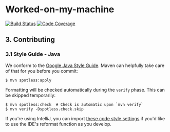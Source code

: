 # Worked-on-my-machine
[![Build Status](https://travis-ci.com/bryanscw/It-worked-on-my-machine-BE.svg?branch=master)](https://travis-ci.com/bryanscw/It-worked-on-my-machine-BE)
[![Code Coverage](https://codecov.io/github/bryanscw/It-worked-on-my-machine-BE/coverage.svg)](https://codecov.io/gh/bryanscw/It-worked-on-my-machine-BE)

## 3. Contributing 
### 3.1 Style Guide - Java

We conform to the [Google Java Style Guide](https://google.github.io/styleguide/javaguide.html). Maven can helpfully take care of that for you before you commit:

```text
$ mvn spotless:apply
```

Formatting will be checked automatically during the `verify` phase. This can be skipped temporarily:

```text
$ mvn spotless:check  # Check is automatic upon `mvn verify`
$ mvn verify -Dspotless.check.skip
```

If you're using IntelliJ, you can import [these code style settings](https://github.com/google/styleguide/blob/gh-pages/intellij-java-google-style.xml) if you'd like to use the IDE's reformat function as you develop.
